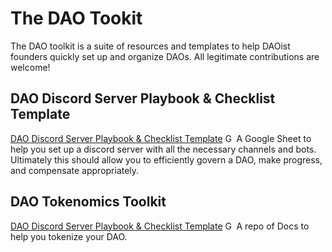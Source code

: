 # The DAO Tookit
The DAO toolkit is a suite of resources and templates to help DAOist founders quickly set up and organize DAOs. All legitimate contributions are welcome!

## DAO Discord Server Playbook & Checklist Template
[DAO Discord Server Playbook & Checklist Template](https://docs.google.com/spreadsheets/d/1YSa3JWvPnpjwMwv2Z8FIzzmhgT87YdBLtNF51gs0Tw4/edit?usp=sharing) <img src="https://ssl.gstatic.com/docs/spreadsheets/favicon3.ico" alt="Google Sheet" width="14"/> A Google Sheet to help you set up a discord server with all the necessary channels and bots. Ultimately this should allow you to efficiently govern a DAO, make progress, and compensate appropriately.

## DAO Tokenomics Toolkit
[DAO Discord Server Playbook & Checklist Template](https://github.com/wwwmaster1/DAO-Tokenomics-Toolkit) <img src="https://github.githubassets.com/favicons/favicon.png" alt="Google Sheet" width="14"/> A repo of Docs to help you tokenize your DAO.

